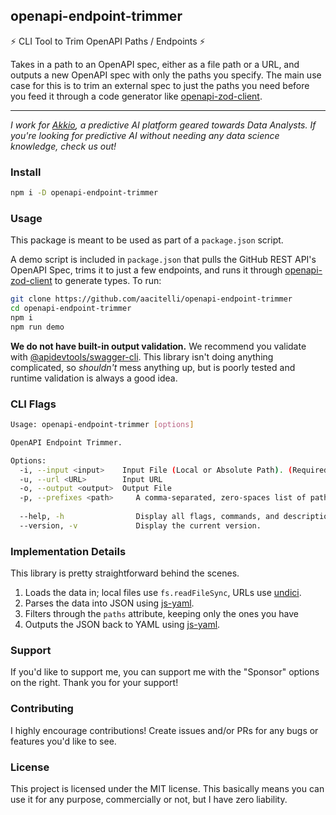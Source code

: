## openapi-endpoint-trimmer

⚡ CLI Tool to Trim OpenAPI Paths / Endpoints ⚡

Takes in a path to an OpenAPI spec, either as a file path or a URL, and outputs a new OpenAPI spec with only the paths you specify. The main use case for this is to trim an external spec to just the paths you need before you feed it through a code generator like [openapi-zod-client](https://github.com/astahmer/openapi-zod-client).

---

*I work for [Akkio](https://akkio.com), a predictive AI platform geared towards Data Analysts. If you're looking for predictive AI without needing any data science knowledge, check us out!*

### Install

```bash
npm i -D openapi-endpoint-trimmer
```

### Usage

This package is meant to be used as part of a `package.json` script. 

A demo script is included in `package.json` that pulls the GitHub REST API's OpenAPI Spec, trims it to just a few endpoints, and runs it through [openapi-zod-client](https://github.com/astahmer/openapi-zod-client) to generate types. To run:

```bash
git clone https://github.com/aacitelli/openapi-endpoint-trimmer
cd openapi-endpoint-trimmer
npm i
npm run demo
```

**We do not have built-in output validation.** We recommend you validate with [@apidevtools/swagger-cli](https://github.com/APIDevTools/swagger-cli). This library isn't doing anything complicated, so *shouldn't* mess anything up, but is poorly tested and runtime validation is always a good idea.

### CLI Flags

```bash
Usage: openapi-endpoint-trimmer [options]

OpenAPI Endpoint Trimmer.

Options:
  -i, --input <input>    Input File (Local or Absolute Path). (Required: Either this or --url).
  -u, --url <URL>        Input URL
  -o, --output <output>  Output File
  -p, --prefixes <path>     A comma-separated, zero-spaces list of path prefixes to keep. Anything starting with a prefix contained here will be kept. (Ex. /api/v1/users,/repositories)
  
  --help, -h                Display all flags, commands, and descriptions.
  --version, -v             Display the current version.
```

### Implementation Details

This library is pretty straightforward behind the scenes.

1. Loads the data in; local files use `fs.readFileSync`, URLs use [undici](https://www.npmjs.com/package/undici).
2. Parses the data into JSON using [js-yaml](https://www.npmjs.com/package/js-yaml).
3. Filters through the `paths` attribute, keeping only the ones you have
4. Outputs the JSON back to YAML using [js-yaml](https://www.npmjs.com/package/js-yaml).

### Support

If you'd like to support me, you can support me with the "Sponsor" options on the right. Thank you for your support!

### Contributing

I highly encourage contributions! Create issues and/or PRs for any bugs or features you'd like to see.

### License

This project is licensed under the MIT license. This basically means you can use it for any purpose, commercially or not, but I have zero liability.
